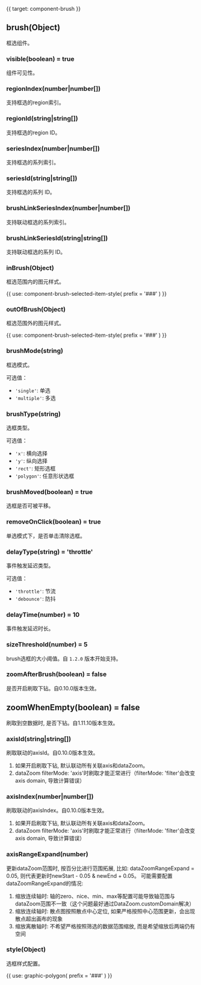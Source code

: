 {{ target: component-brush }}

## brush(Object)

框选组件。

### visible(boolean) = true

组件可见性。

### regionIndex(number|number[])

支持框选的region索引。

### regionId(string|string[])

支持框选的region ID。

### seriesIndex(number|number[])

支持框选的系列索引。

### seriesId(string|string[])

支持框选的系列 ID。

### brushLinkSeriesIndex(number|number[])

支持联动框选的系列索引。

### brushLinkSeriesId(string|string[])

支持联动框选的系列 ID。

### inBrush(Object)

框选范围内的图元样式。

{{ use: component-brush-selected-item-style(
  prefix = '###'
) }}

### outOfBrush(Object)

框选范围外的图元样式。

{{ use: component-brush-selected-item-style(
  prefix = '###'
) }}

### brushMode(string)

框选模式。

可选值：
- `'single'`: 单选
- `'multiple'`: 多选

### brushType(string)

选框类型。

可选值：
- `'x'`: 横向选择
- `'y'`: 纵向选择
- `'rect'`: 矩形选框
- `'polygon'`: 任意形状选框

### brushMoved(boolean) = true

选框是否可被平移。

### removeOnClick(boolean) = true

单选模式下，是否单击清除选框。

### delayType(string) = 'throttle'

事件触发延迟类型。

可选值：
- `'throttle'`: 节流
- `'debounce'`: 防抖

### delayTime(number) = 10

事件触发延迟时长。

### sizeThreshold(number) = 5

brush选框的大小阈值。自 `1.2.0` 版本开始支持。

### zoomAfterBrush(boolean) = false
是否开启刷取下钻。自0.10.0版本生效。

## zoomWhenEmpty(boolean) = false
刷取到空数据时, 是否下钻。自1.11.10版本生效。

### axisId(string|string[])

刷取联动的axisId。自0.10.0版本生效。
1. 如果开启刷取下钻, 默认联动所有关联axis和dataZoom。
2. dataZoom filterMode: 'axis'时刷取才能正常进行（filterMode: 'filter'会改变axis domain, 导致计算错误）

### axisIndex(number|number[])

刷取联动的axisIndex。自0.10.0版本生效。
1. 如果开启刷取下钻, 默认联动所有关联axis和dataZoom。
2. dataZoom filterMode: 'axis'时刷取才能正常进行（filterMode: 'filter'会改变axis domain, 导致计算错误）

### axisRangeExpand(number)
更新dataZoom范围时, 按百分比进行范围拓展, 比如: dataZoomRangeExpand = 0.05, 则代表更新时newStart - 0.05 & newEnd + 0.05。
可能需要配置dataZoomRangeExpand的情况:
1. 缩放连续轴时: 轴的zero、nice、min、max等配置可能导致轴范围与dataZoom范围不一致（这个问题最好通过DataZoom.customDomain解决）
2. 缩放连续轴时: 散点图按照散点中心定位, 如果严格按照中心范围更新，会出现散点超出画布的现象
3. 缩放离散轴时: 不希望严格按照筛选的数据范围缩放, 而是希望缩放后两端仍有空间

### style(Object)

选框样式配置。

{{ use: graphic-polygon(
  prefix = '###'
) }}







